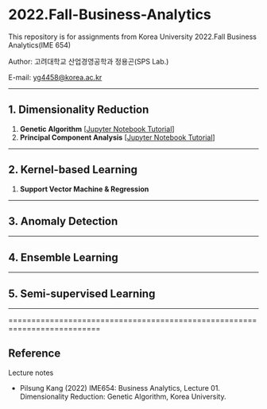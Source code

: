 # 2022.Fall-Business-Analytics

This repository is for assignments from Korea University 2022.Fall Business Analytics(IME 654)

Author: 고려대학교 산업경영공학과 정용곤(SPS Lab.)

E-mail: yg4458@korea.ac.kr

--------------------------

## 1. Dimensionality Reduction

1. **Genetic Algorithm** [[Jupyter Notebook Tutorial]('links')]
2. **Principal Component Analysis** [[Jupyter Notebook Tutorial]('links')]

--------------------------

## 2. Kernel-based Learning

1. **Support Vector Machine & Regression**

--------------------------

## 3. Anomaly Detection

--------------------------

## 4. Ensemble Learning

--------------------------

## 5. Semi-supervised Learning

--------------------------


==========================================================================
## Reference
 Lecture notes
- Pilsung Kang (2022) IME654: Business Analytics, Lecture 01. Dimensionality Reduction: Genetic Algorithm, Korea University.
